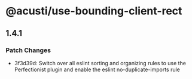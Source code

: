# @acusti/use-bounding-client-rect

## 1.4.1

### Patch Changes

-   3f3d39d: Switch over all eslint sorting and organizing rules to use the
    Perfectionist plugin and enable the eslint no-duplicate-imports rule
